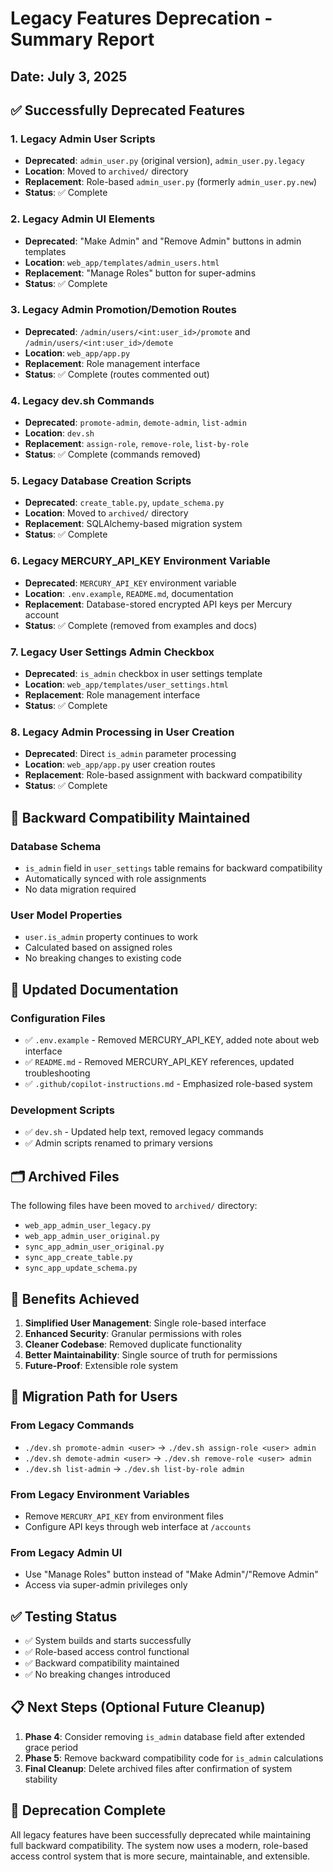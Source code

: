 # Legacy Features Deprecation - Summary Report

## Date: July 3, 2025

## ✅ Successfully Deprecated Features

### 1. Legacy Admin User Scripts
- **Deprecated**: `admin_user.py` (original version), `admin_user.py.legacy`
- **Location**: Moved to `archived/` directory
- **Replacement**: Role-based `admin_user.py` (formerly `admin_user.py.new`)
- **Status**: ✅ Complete

### 2. Legacy Admin UI Elements
- **Deprecated**: "Make Admin" and "Remove Admin" buttons in admin templates
- **Location**: `web_app/templates/admin_users.html`
- **Replacement**: "Manage Roles" button for super-admins
- **Status**: ✅ Complete

### 3. Legacy Admin Promotion/Demotion Routes
- **Deprecated**: `/admin/users/<int:user_id>/promote` and `/admin/users/<int:user_id>/demote`
- **Location**: `web_app/app.py`
- **Replacement**: Role management interface
- **Status**: ✅ Complete (routes commented out)

### 4. Legacy dev.sh Commands  
- **Deprecated**: `promote-admin`, `demote-admin`, `list-admin`
- **Location**: `dev.sh`
- **Replacement**: `assign-role`, `remove-role`, `list-by-role`
- **Status**: ✅ Complete (commands removed)

### 5. Legacy Database Creation Scripts
- **Deprecated**: `create_table.py`, `update_schema.py`
- **Location**: Moved to `archived/` directory
- **Replacement**: SQLAlchemy-based migration system
- **Status**: ✅ Complete

### 6. Legacy MERCURY_API_KEY Environment Variable
- **Deprecated**: `MERCURY_API_KEY` environment variable
- **Location**: `.env.example`, `README.md`, documentation
- **Replacement**: Database-stored encrypted API keys per Mercury account
- **Status**: ✅ Complete (removed from examples and docs)

### 7. Legacy User Settings Admin Checkbox
- **Deprecated**: `is_admin` checkbox in user settings template
- **Location**: `web_app/templates/user_settings.html`
- **Replacement**: Role management interface
- **Status**: ✅ Complete

### 8. Legacy Admin Processing in User Creation
- **Deprecated**: Direct `is_admin` parameter processing
- **Location**: `web_app/app.py` user creation routes
- **Replacement**: Role-based assignment with backward compatibility
- **Status**: ✅ Complete

## 🔄 Backward Compatibility Maintained

### Database Schema
- `is_admin` field in `user_settings` table remains for backward compatibility
- Automatically synced with role assignments
- No data migration required

### User Model Properties
- `user.is_admin` property continues to work
- Calculated based on assigned roles
- No breaking changes to existing code

## 📝 Updated Documentation

### Configuration Files
- ✅ `.env.example` - Removed MERCURY_API_KEY, added note about web interface
- ✅ `README.md` - Removed MERCURY_API_KEY references, updated troubleshooting
- ✅ `.github/copilot-instructions.md` - Emphasized role-based system

### Development Scripts
- ✅ `dev.sh` - Updated help text, removed legacy commands
- ✅ Admin scripts renamed to primary versions

## 🗂️ Archived Files

The following files have been moved to `archived/` directory:
- `web_app_admin_user_legacy.py`
- `web_app_admin_user_original.py` 
- `sync_app_admin_user_original.py`
- `sync_app_create_table.py`
- `sync_app_update_schema.py`

## 🎯 Benefits Achieved

1. **Simplified User Management**: Single role-based interface
2. **Enhanced Security**: Granular permissions with roles
3. **Cleaner Codebase**: Removed duplicate functionality
4. **Better Maintainability**: Single source of truth for permissions
5. **Future-Proof**: Extensible role system

## 🔧 Migration Path for Users

### From Legacy Commands
- `./dev.sh promote-admin <user>` → `./dev.sh assign-role <user> admin`
- `./dev.sh demote-admin <user>` → `./dev.sh remove-role <user> admin`
- `./dev.sh list-admin` → `./dev.sh list-by-role admin`

### From Legacy Environment Variables
- Remove `MERCURY_API_KEY` from environment files
- Configure API keys through web interface at `/accounts`

### From Legacy Admin UI
- Use "Manage Roles" button instead of "Make Admin"/"Remove Admin"
- Access via super-admin privileges only

## ✅ Testing Status

- ✅ System builds and starts successfully
- ✅ Role-based access control functional
- ✅ Backward compatibility maintained
- ✅ No breaking changes introduced

## 📋 Next Steps (Optional Future Cleanup)

1. **Phase 4**: Consider removing `is_admin` database field after extended grace period
2. **Phase 5**: Remove backward compatibility code for `is_admin` calculations
3. **Final Cleanup**: Delete archived files after confirmation of system stability

## 🎉 Deprecation Complete

All legacy features have been successfully deprecated while maintaining full backward compatibility. The system now uses a modern, role-based access control system that is more secure, maintainable, and extensible.
